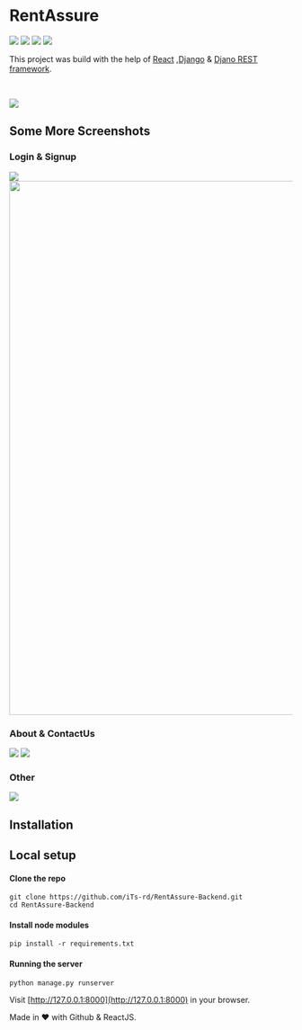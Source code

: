 # RentAssure

<img src="https://img.shields.io/badge/React-20232A?style=for-the-badge&logo=react&logoColor=61DAFB"> <img src="https://img.shields.io/badge/Django-092E20?style=for-the-badge&logo=django&logoColor=green"> <img src="https://img.shields.io/badge/DJANGO-REST-ff1709?style=for-the-badge&logo=django&logoColor=white&color=ff1709&labelColor=gray"> <img src="https://img.shields.io/badge/Bootstrap-563D7C?style=for-the-badge&logo=bootstrap&logoColor=white">

This project was build with the help of [React](https://reactjs.org) ,[Django](https://www.djangoproject.com/start/) & [Djano REST framework](https://www.django-rest-framework.org/).
<br/>

<!-- ## [Live](https://rentassure-app.web.app/) | [Backend](https://rentassure-backend.herokuapp.com/) | [Backend-repo](https://github.com/iTs-rd/RentAssure-Backend) | [Frontend-repo](https://github.com/iTs-rd/RentAssure-Forntend) -->
<br>


<a><img src="readme_img/1.png" />

## Some More Screenshots

### Login & Signup

<img src="readme_img/2.png" />

<img src="readme_img/3.png" width="950" />

### About & ContactUs

<img src="readme_img/4.png" />

<img src="readme_img/5.png" />

### Other

<img src="readme_img/6.jpg" />

</a>

## Installation

## Local setup

#### Clone the repo

    git clone https://github.com/iTs-rd/RentAssure-Backend.git
    cd RentAssure-Backend

#### Install node modules

    pip install -r requirements.txt

#### Running the server

    python manage.py runserver

Visit [http://127.0.0.1:8000](http://127.0.0.1:8000) in your browser.

<!-- The app is running live at [https://rentassure-app.web.app/](https://rentassure-app.web.app/). Patience recommended while opening:stuck_out_tongue_closed_eyes: -->

Made in :heart: with Github & ReactJS.
